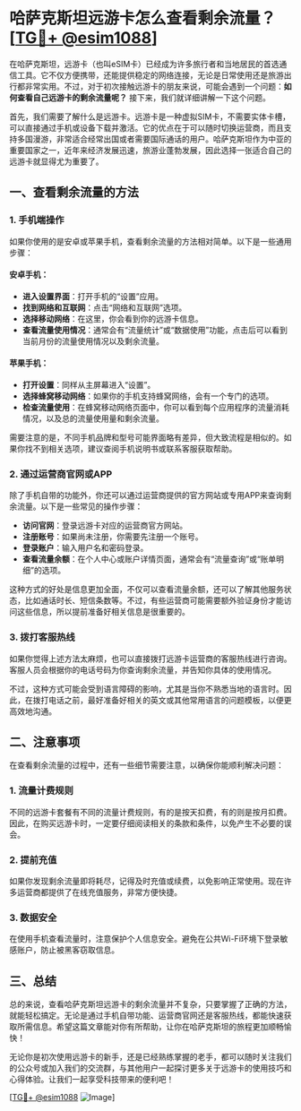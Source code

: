 # 哈萨克斯坦远游卡怎么查看剩余流量？[[TG💪+ @esim1088](https://t.me/s/esim1088)]

在哈萨克斯坦，远游卡（也叫eSIM卡）已经成为许多旅行者和当地居民的首选通信工具。它不仅方便携带，还能提供稳定的网络连接，无论是日常使用还是旅游出行都非常实用。不过，对于初次接触远游卡的朋友来说，可能会遇到一个问题：**如何查看自己远游卡的剩余流量呢？** 接下来，我们就详细讲解一下这个问题。

首先，我们需要了解什么是远游卡。远游卡是一种虚拟SIM卡，不需要实体卡槽，可以直接通过手机或设备下载并激活。它的优点在于可以随时切换运营商，而且支持多国漫游，非常适合经常出国或者需要国际通话的用户。哈萨克斯坦作为中亚的重要国家之一，近年来经济发展迅速，旅游业蓬勃发展，因此选择一张适合自己的远游卡就显得尤为重要了。

## 一、查看剩余流量的方法

### 1. 手机端操作
如果你使用的是安卓或苹果手机，查看剩余流量的方法相对简单。以下是一些通用步骤：

#### 安卓手机：
- **进入设置界面**：打开手机的“设置”应用。
- **找到网络和互联网**：点击“网络和互联网”选项。
- **选择移动网络**：在这里，你会看到你的远游卡信息。
- **查看流量使用情况**：通常会有“流量统计”或“数据使用”功能，点击后可以看到当前月份的流量使用情况以及剩余流量。

#### 苹果手机：
- **打开设置**：同样从主屏幕进入“设置”。
- **选择蜂窝移动网络**：如果你的手机支持蜂窝网络，会有一个专门的选项。
- **检查流量使用**：在蜂窝移动网络页面中，你可以看到每个应用程序的流量消耗情况，以及总的流量使用量和剩余流量。

需要注意的是，不同手机品牌和型号可能界面略有差异，但大致流程是相似的。如果你找不到相关选项，建议查阅手机说明书或联系客服获取帮助。

### 2. 通过运营商官网或APP
除了手机自带的功能外，你还可以通过运营商提供的官方网站或专用APP来查询剩余流量。以下是一些常见的操作步骤：

- **访问官网**：登录远游卡对应的运营商官方网站。
- **注册账号**：如果尚未注册，你需要先注册一个账号。
- **登录账户**：输入用户名和密码登录。
- **查看流量余额**：在个人中心或账户详情页面，通常会有“流量查询”或“账单明细”的选项。

这种方式的好处是信息更加全面，不仅可以查看流量余额，还可以了解其他服务状态，比如通话时长、短信条数等。不过，有些运营商可能需要额外验证身份才能访问这些信息，所以提前准备好相关信息是很重要的。

### 3. 拨打客服热线
如果你觉得上述方法太麻烦，也可以直接拨打远游卡运营商的客服热线进行咨询。客服人员会根据你的电话号码为你查询剩余流量，并告知你具体的使用情况。

不过，这种方式可能会受到语言障碍的影响，尤其是当你不熟悉当地的语言时。因此，在拨打电话之前，最好准备好相关的英文或其他常用语言的问题模板，以便更高效地沟通。

## 二、注意事项

在查看剩余流量的过程中，还有一些细节需要注意，以确保你能顺利解决问题：

### 1. 流量计费规则
不同的远游卡套餐有不同的流量计费规则，有的是按天扣费，有的则是按月扣费。因此，在购买远游卡时，一定要仔细阅读相关的条款和条件，以免产生不必要的误会。

### 2. 提前充值
如果你发现剩余流量即将耗尽，记得及时充值或续费，以免影响正常使用。现在许多运营商都提供了在线充值服务，非常方便快捷。

### 3. 数据安全
在使用手机查看流量时，注意保护个人信息安全。避免在公共Wi-Fi环境下登录敏感账户，防止被黑客窃取信息。

## 三、总结

总的来说，查看哈萨克斯坦远游卡的剩余流量并不复杂，只要掌握了正确的方法，就能轻松搞定。无论是通过手机自带功能、运营商官网还是客服热线，都能快速获取所需信息。希望这篇文章能对你有所帮助，让你在哈萨克斯坦的旅程更加顺畅愉快！

无论你是初次使用远游卡的新手，还是已经熟练掌握的老手，都可以随时关注我们的公众号或加入我们的交流群，与其他用户一起探讨更多关于远游卡的使用技巧和心得体验。让我们一起享受科技带来的便利吧！

[[TG💪+ @esim1088](https://t.me/s/esim1088) ![Image](https://i.postimg.cc/4NQfJmqS/Snipaste-2025-05-13-00-14-12.png)]
